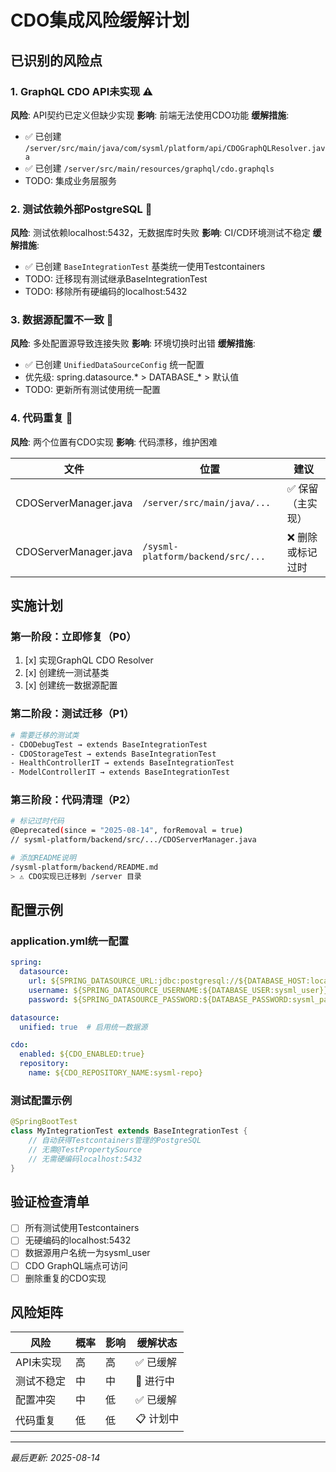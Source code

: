 # CDO集成风险缓解计划

## 已识别的风险点

### 1. GraphQL CDO API未实现 ⚠️
**风险**: API契约已定义但缺少实现
**影响**: 前端无法使用CDO功能
**缓解措施**: 
- ✅ 已创建 `/server/src/main/java/com/sysml/platform/api/CDOGraphQLResolver.java`
- ✅ 已创建 `/server/src/main/resources/graphql/cdo.graphqls`
- TODO: 集成业务层服务

### 2. 测试依赖外部PostgreSQL 🔧
**风险**: 测试依赖localhost:5432，无数据库时失败
**影响**: CI/CD环境测试不稳定
**缓解措施**:
- ✅ 已创建 `BaseIntegrationTest` 基类统一使用Testcontainers
- TODO: 迁移现有测试继承BaseIntegrationTest
- TODO: 移除所有硬编码的localhost:5432

### 3. 数据源配置不一致 🔄
**风险**: 多处配置源导致连接失败
**影响**: 环境切换时出错
**缓解措施**:
- ✅ 已创建 `UnifiedDataSourceConfig` 统一配置
- 优先级: spring.datasource.* > DATABASE_* > 默认值
- TODO: 更新所有测试使用统一配置

### 4. 代码重复 📁
**风险**: 两个位置有CDO实现
**影响**: 代码漂移，维护困难

| 文件 | 位置 | 建议 |
|------|------|------|
| CDOServerManager.java | `/server/src/main/java/...` | ✅ 保留（主实现） |
| CDOServerManager.java | `/sysml-platform/backend/src/...` | ❌ 删除或标记过时 |

## 实施计划

### 第一阶段：立即修复（P0）
1. [x] 实现GraphQL CDO Resolver
2. [x] 创建统一测试基类
3. [x] 创建统一数据源配置

### 第二阶段：测试迁移（P1）
```bash
# 需要迁移的测试类
- CDODebugTest → extends BaseIntegrationTest
- CDOStorageTest → extends BaseIntegrationTest  
- HealthControllerIT → extends BaseIntegrationTest
- ModelControllerIT → extends BaseIntegrationTest
```

### 第三阶段：代码清理（P2）
```bash
# 标记过时代码
@Deprecated(since = "2025-08-14", forRemoval = true)
// sysml-platform/backend/src/.../CDOServerManager.java

# 添加README说明
/sysml-platform/backend/README.md
> ⚠️ CDO实现已迁移到 /server 目录
```

## 配置示例

### application.yml统一配置
```yaml
spring:
  datasource:
    url: ${SPRING_DATASOURCE_URL:jdbc:postgresql://${DATABASE_HOST:localhost}:${DATABASE_PORT:5432}/${DATABASE_NAME:sysml_db}}
    username: ${SPRING_DATASOURCE_USERNAME:${DATABASE_USER:sysml_user}}
    password: ${SPRING_DATASOURCE_PASSWORD:${DATABASE_PASSWORD:sysml_password}}

datasource:
  unified: true  # 启用统一数据源

cdo:
  enabled: ${CDO_ENABLED:true}
  repository:
    name: ${CDO_REPOSITORY_NAME:sysml-repo}
```

### 测试配置示例
```java
@SpringBootTest
class MyIntegrationTest extends BaseIntegrationTest {
    // 自动获得Testcontainers管理的PostgreSQL
    // 无需@TestPropertySource
    // 无需硬编码localhost:5432
}
```

## 验证检查清单

- [ ] 所有测试使用Testcontainers
- [ ] 无硬编码的localhost:5432
- [ ] 数据源用户名统一为sysml_user
- [ ] CDO GraphQL端点可访问
- [ ] 删除重复的CDO实现

## 风险矩阵

| 风险 | 概率 | 影响 | 缓解状态 |
|------|------|------|----------|
| API未实现 | 高 | 高 | ✅ 已缓解 |
| 测试不稳定 | 中 | 中 | 🔧 进行中 |
| 配置冲突 | 中 | 低 | ✅ 已缓解 |
| 代码重复 | 低 | 低 | 📋 计划中 |

---
*最后更新: 2025-08-14*